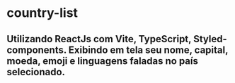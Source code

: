 # country-list
Utilizando ReactJs com Vite, TypeScript, Styled-components. Exibindo em tela seu nome, capital, moeda, emoji e linguagens faladas no país selecionado.
-
